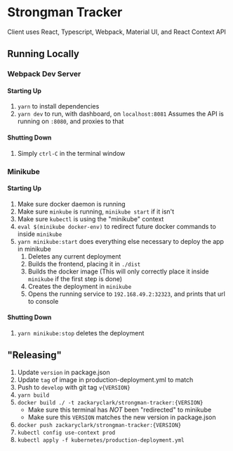 # Strongman Tracker

Client uses React, Typescript, Webpack, Material UI, and React Context API

## Running Locally

### Webpack Dev Server

#### Starting Up
1. `yarn` to install dependencies
2. `yarn dev` to run, with dashboard, on `localhost:8081`
    Assumes the API is running on `:8080`, and proxies to that

#### Shutting Down
1. Simply `ctrl-C` in the terminal window

### Minikube

#### Starting Up
1. Make sure docker daemon is running
2. Make sure `minkube` is running, `minikube start` if it isn't
3. Make sure `kubectl` is using the "minikube" context
4. `eval $(minikube docker-env)` to redirect future docker commands to inside `minikube`
5. `yarn minikube:start` does everything else necessary to deploy the app in minikube
   1. Deletes any current deployment
   2. Builds the frontend, placing it in `./dist`
   3. Builds the docker image (This will only correctly place it inside `minikube` if the first step is done)
   4. Creates the deployment in `minikube`
   5. Opens the running service to `192.168.49.2:32323`, and prints that url to console

#### Shutting Down
1. `yarn minikube:stop` deletes the deployment

## "Releasing"

1. Update `version` in package.json
2. Update `tag` of image in production-deployment.yml to match
3. Push to `develop` with git tag `v{VERSION}`
4. `yarn build`
5. `docker build ./ -t zackaryclark/strongman-tracker:{VERSION}` 
   - Make sure this terminal has *NOT* been "redirected" to minikube
   - Make sure this `VERSION` matches the new version in package.json
6. `docker push zackaryclark/strongman-tracker:{VERSION}`
7. `kubectl config use-context prod`
8. `kubectl apply -f kubernetes/production-deployment.yml`
